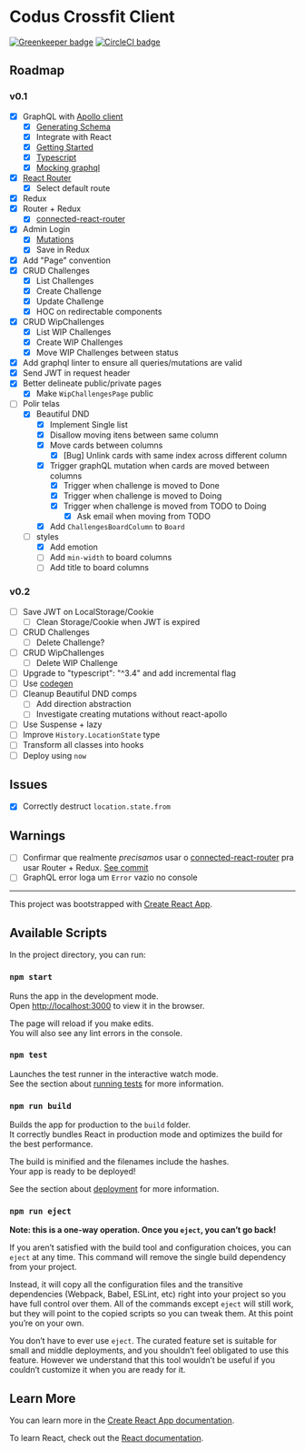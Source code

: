 # Codus Crossfit Client

[![Greenkeeper badge](https://badges.greenkeeper.io/emilianoLeite/codus-crossfit-client.svg)](https://greenkeeper.io/)
[![CircleCI badge](https://circleci.com/gh/emilianoLeite/codus-crossfit-client.svg?style=svg)](https://circleci.com/gh/emilianoLeite/codus-crossfit-client)

## Roadmap

### v0.1

- [X] GraphQL with [Apollo client](https://www.apollographql.com/docs/react/essentials/get-started.html)
  - [X] [Generating Schema](https://www.apollographql.com/docs/graphql-tools/generate-schema.html#example)
  - [X] Integrate with React
  - [X] [Getting Started](https://www.apollographql.com/docs/react/essentials/get-started.html)
  - [X] [Typescript](https://www.apollographql.com/docs/react/recipes/static-typing.html)
  - [X] [Mocking graphql](https://www.apollographql.com/docs/graphql-tools/mocking.html)
- [X] [React Router](https://reacttraining.com/react-router/web/guides/philosophy)
  - [X] Select default route
- [X] Redux
- [x] Router + Redux
  - [X] [connected-react-router](https://github.com/supasate/connected-react-router)
- [X] Admin Login
  - [X] [Mutations](https://www.apollographql.com/docs/react/essentials/mutations.html)
  - [X] Save in Redux
- [X] Add "Page" convention
- [X] CRUD Challenges
  - [X] List Challenges
  - [X] Create Challenge
  - [X] Update Challenge
  - [X] HOC on redirectable components
- [X] CRUD WipChallenges
  - [X] List WIP Challenges
  - [X] Create WIP Challenges
  - [X] Move WIP Challenges between status
- [X] Add graphql linter to ensure all queries/mutations are valid
- [X] Send JWT in request header
- [X] Better delineate public/private pages
  - [X] Make `WipChallengesPage` public
- [ ] Polir telas
  - [X] Beautiful DND
    - [X] Implement Single list
    - [X] Disallow moving itens between same column
    - [X] Move cards between columns
      - [X] [Bug] Unlink cards with same index across different column
    - [X] Trigger graphQL mutation when cards are moved between columns
      - [X] Trigger when challenge is moved to Done
      - [X] Trigger when challenge is moved to Doing
      - [X] Trigger when challenge is moved from TODO to Doing
        - [X] Ask email when moving from TODO
    - [X] Add `ChallengesBoardColumn` to `Board`
  - [ ] styles
    - [X] Add emotion
    - [ ] Add `min-width` to board columns
    - [ ] Add title to board columns

### v0.2

- [ ] Save JWT on LocalStorage/Cookie
  - [ ] Clean Storage/Cookie when JWT is expired
- [ ] CRUD Challenges
  - [ ] Delete Challenge?
- [ ] CRUD WipChallenges
  - [ ] Delete WIP Challenge
- [ ] Upgrade to "typescript": "^3.4" and add incremental flag
- [ ] Use [codegen](https://graphql-code-generator.com/)
- [ ] Cleanup Beautiful DND comps
  - [ ] Add direction abstraction
  - [ ] Investigate creating mutations without react-apollo
- [ ] Use Suspense + lazy
- [ ] Improve `History.LocationState` type
- [ ] Transform all classes into hooks
- [ ] Deploy using `now`

## Issues

- [X] Correctly destruct `location.state.from`

## Warnings

- [ ] Confirmar que realmente *precisamos* usar o [connected-react-router](https://github.com/supasate/connected-react-router) pra usar Router + Redux. [See commit](https://github.com/emilianoLeite/codus-crossfit-client/commit/a82d81edbba8908387b54b51b080213297913f71)
- [ ] GraphQL error loga um `Error` vazio no console

_______


This project was bootstrapped with [Create React App](https://github.com/facebook/create-react-app).

## Available Scripts

In the project directory, you can run:

### `npm start`

Runs the app in the development mode.<br>
Open [http://localhost:3000](http://localhost:3000) to view it in the browser.

The page will reload if you make edits.<br>
You will also see any lint errors in the console.

### `npm test`

Launches the test runner in the interactive watch mode.<br>
See the section about [running tests](https://facebook.github.io/create-react-app/docs/running-tests) for more information.

### `npm run build`

Builds the app for production to the `build` folder.<br>
It correctly bundles React in production mode and optimizes the build for the best performance.

The build is minified and the filenames include the hashes.<br>
Your app is ready to be deployed!

See the section about [deployment](https://facebook.github.io/create-react-app/docs/deployment) for more information.

### `npm run eject`

**Note: this is a one-way operation. Once you `eject`, you can’t go back!**

If you aren’t satisfied with the build tool and configuration choices, you can `eject` at any time. This command will remove the single build dependency from your project.

Instead, it will copy all the configuration files and the transitive dependencies (Webpack, Babel, ESLint, etc) right into your project so you have full control over them. All of the commands except `eject` will still work, but they will point to the copied scripts so you can tweak them. At this point you’re on your own.

You don’t have to ever use `eject`. The curated feature set is suitable for small and middle deployments, and you shouldn’t feel obligated to use this feature. However we understand that this tool wouldn’t be useful if you couldn’t customize it when you are ready for it.

## Learn More

You can learn more in the [Create React App documentation](https://facebook.github.io/create-react-app/docs/getting-started).

To learn React, check out the [React documentation](https://reactjs.org/).

